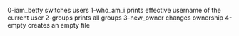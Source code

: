 0-iam_betty switches users
1-who_am_i prints effective username of the current user
2-groups prints all groups
3-new_owner changes ownership
4-empty creates an empty file